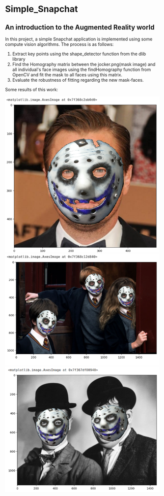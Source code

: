 # Simple_Snapchat
## An introduction to the Augmented Reality world
In this project, a simple Snapchat application is implemented using some compute vision algorithms. The process is as follows:
1. Extract key points using the shape_detector function from the dlib library
2. Find the Homography matrix between the jocker.png(mask image) and all individual's face images using the findHomography function from OpenCV and fit the mask to all faces using this matrix.
3. Evaluate the robustness of fitting regarding the new mask-faces.

Some results of this work:

<img src="https://github.com/alish1377/Simple_Snapchat/blob/main/asset/Screenshot%20from%202024-02-08%2010-14-24.png"/>
<img src="https://github.com/alish1377/Simple_Snapchat/blob/main/asset/Screenshot%20from%202024-02-08%2010-15-37.png"/>
<img src="https://github.com/alish1377/Simple_Snapchat/blob/main/asset/Screenshot%20from%202024-02-08%2010-16-31.png"/>
